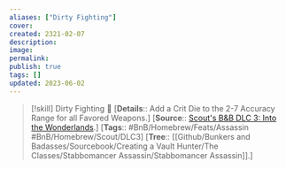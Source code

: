 ```yaml
---
aliases: ["Dirty Fighting"]
cover: 
created: 2321-02-07
description: 
image: 
permalink: 
publish: true
tags: []
updated: 2023-06-02
---
```


> [!skill] Dirty Fighting 🍻
> [**Details**:: Add a Crit Die to the 2-7 Accuracy Range for all Favored Weapons.]
> [**Source**:: [Scout's B&B DLC 3: Into the Wonderlands](https://docs.google.com/document/d/1MLOgrWwcLNTnP9PuXrKiLImy7SUh4hXO8arVUAlmdp0/edit).]
> [**Tags**:: #BnB/Homebrew/Feats/Assassin #BnB/Homebrew/Scout/DLC3]
> [**Tree**:: [[Github/Bunkers and Badasses/Sourcebook/Creating a Vault Hunter/The Classes/Stabbomancer Assassin/Stabbomancer Assassin]].]



